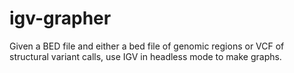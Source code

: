 # igv-grapher
Given a BED file and either a bed file of genomic regions or VCF of structural variant calls, use IGV in headless mode to make graphs. 
